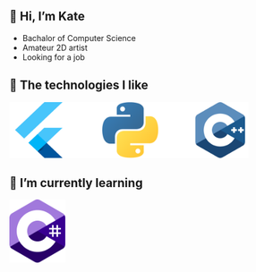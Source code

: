 ## 👋 Hi, I’m Kate 
- Bachalor of Computer Science
- Amateur 2D artist
- Looking for a job 

## 💙 The technologies I like 
<img src="images/tech1.png" alt="drawing" style="height:100px;"/>


## 🌱 I’m currently learning 
<img src="images/tech2.png" alt="drawing" style="width:100px;"/>

<!---
KateDetsyk/KateDetsyk is a ✨ special ✨ repository because its `README.md` (this file) appears on your GitHub profile.
You can click the Preview link to take a look at your changes.
--->
